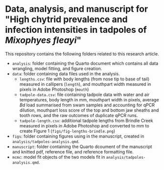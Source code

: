 # Data, analysis, and manuscript for "High chytrid prevalence and infection intensities in tadpoles of *Mixophyes fleayi*"

This repository contains the following folders related to this research article.

  - `analysis`: folder containing the Quarto document which contains all data wrangling, model fitting, and figure creation.
  - `data`: folder containing data files used in the analysis.
    - `lengths.csv`: file with body lengths (from nose tip to base of tail) measured in callipers (`length`), and mouthpart width measured in pixels in Adobe Photoshop (`mouth`)
    - `tadpole-data.csv`: file containing tadpole data with water and air temperatures, body length in mm, mouthpart width in pixels, average *Bd* load summarised from swam samples and accounting for qPCR dilution, mouthpart loss score of the top and bottom jaw sheaths and tooth rows, and the raw outcomes of duplicate qPCR runs.
    - `tadpole-length.csv`:  additional tadpole lengths from Brindle Creek measured in pixels in Adobe Photoshop and converted to mm to create Figure 1 (`figs/fig-lengths-brindle.png`)
  - `figs`: folder containing figures using in the manuscript, created in `analysis/tadpoles-analysis.qmd`.
  - `manuscript`: folder containing the Quarto dcoument of the manuscript and knitted pdf, reference file, and reference formatting file.
  - `mcmc`: model fit objects of the two models fit in `analysis/tadpoles-analysis.qmd`.
